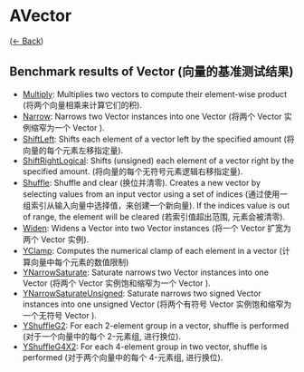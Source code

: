 # AVector
([← Back](../README.md))

## Benchmark results of Vector (向量的基准测试结果)

- [Multiply](Multiply.md): Multiplies two vectors to compute their element-wise product (将两个向量相乘来计算它们的积).
- [Narrow](Narrow.md): Narrows two Vector instances into one Vector  (将两个 Vector 实例缩窄为一个 Vector ).
- [ShiftLeft](ShiftLeft.md): Shifts each element of a vector left by the specified amount (将向量的每个元素左移指定量).
- [ShiftRightLogical](ShiftRightLogical.md): Shifts (unsigned) each element of a vector right by the specified amount. (将向量的每个无符号元素逻辑右移指定量).
- [Shuffle](Shuffle.md): Shuffle and clear (换位并清零). Creates a new vector by selecting values from an input vector using a set of indices (通过使用一组索引从输入向量中选择值，来创建一个新向量). If the indices value is out of range, the element will be cleared (若索引值超出范围, 元素会被清零).
- [Widen](Widen.md): Widens a Vector into two Vector instances (将一个 Vector 扩宽为两个 Vector 实例).
- [YClamp](YClamp.md): Computes the numerical clamp of each element in a vector (计算向量中每个元素的数值限制)
- [YNarrowSaturate](YNarrowSaturate.md): Saturate narrows two Vector instances into one Vector  (将两个 Vector 实例饱和缩窄为一个 Vector ).
- [YNarrowSaturateUnsigned](YNarrowSaturateUnsigned.md): Saturate narrows two signed Vector instances into one unsigned Vector  (将两个有符号 Vector 实例饱和缩窄为一个无符号 Vector ).
- [YShuffleG2](YShuffleG2.md): For each 2-element group in a vector, shuffle is performed (对于一个向量中的每个 2-元素组, 进行换位).
- [YShuffleG4X2](YShuffleG4X2.md): For each 4-element group in two vector, shuffle is performed (对于两个向量中的每个 4-元素组, 进行换位).

